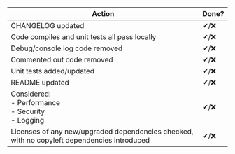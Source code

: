 | Action | Done? |
| --- | --- |
| CHANGELOG updated | ✔/❌ |
| Code compiles and unit tests all pass locally | ✔/❌ |
| Debug/console log code removed | ✔/❌ |
| Commented out code removed | ✔/❌ |
| Unit tests added/updated | ✔/❌ |
| README updated | ✔/❌ |
| Considered: <br /> - Performance <br /> - Security <br /> - Logging | ✔/❌ |
| Licenses of any new/upgraded dependencies checked, with no copyleft dependencies introduced | ✔/❌ |
